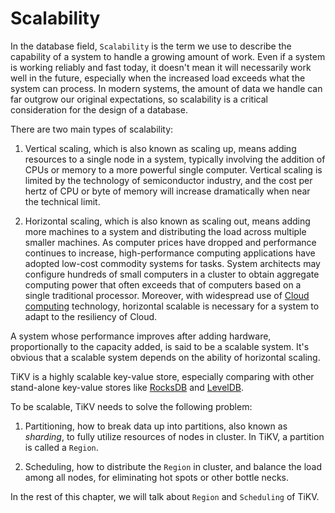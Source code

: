 # Scalability

In the database field, `Scalability` is the term we use to describe the capability of a system to handle a growing amount of work. Even if a system is working reliably and fast today, it doesn't mean it will necessarily work well in the future, especially when the increased load exceeds what the system can process. In modern systems, the amount of data we handle can far outgrow our original expectations, so scalability is a critical consideration for the design of a database.

There are two main types of scalability:

1. Vertical scaling, which is also known as scaling up, means adding resources to a single node in a system, typically involving the addition of CPUs or memory to a more powerful single computer. Vertical scaling is limited by the technology of semiconductor industry, and the cost per hertz of CPU or byte of memory will increase dramatically when near the technical limit.

2. Horizontal scaling, which is also known as scaling out, means adding more machines to a system and distributing the load across multiple smaller machines. As computer prices have dropped and performance continues to increase, high-performance computing applications have adopted low-cost commodity systems for tasks. System architects may configure hundreds of small computers in a cluster to obtain aggregate computing power that often exceeds that of computers based on a single traditional processor. Moreover, with widespread use of [Cloud computing](https://en.wikipedia.org/wiki/Cloud_computing) technology, horizontal scalable is necessary for a system to adapt to the resiliency of Cloud.

A system whose performance improves after adding hardware, proportionally to the capacity added, is said to be a scalable system. It's obvious that a scalable system depends on the ability of horizontal scaling.

TiKV is a highly scalable key-value store, especially comparing with other stand-alone key-value stores like [RocksDB](https://rocksdb.org/) and [LevelDB](https://github.com/google/leveldb).

To be scalable, TiKV needs to solve the following problem:

1. Partitioning, how to break data up into partitions, also known as _sharding_, to fully utilize resources of nodes in cluster. In TiKV, a partition is called a `Region`.

2. Scheduling, how to distribute the `Region` in cluster, and balance the load among all nodes, for eliminating hot spots or other bottle necks.

In the rest of this chapter, we will talk about `Region` and `Scheduling` of TiKV.
